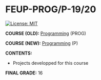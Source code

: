 # FEUP-PROG/P-19/20
[![License: MIT](https://img.shields.io/badge/License-MIT-yellow.svg)](https://opensource.org/licenses/MIT)


**COURSE (OLD):** [Programming](https://sigarra.up.pt/feup/en/ucurr_geral.ficha_uc_view?pv_ocorrencia_id=459468) (PROG)

**COURSE (NEW):** [Programming](https://sigarra.up.pt/feup/pt/ucurr_geral.ficha_uc_view?pv_ocorrencia_id=484422) (P)

**CONTENTS:** 
- Projects developped for this course

**FINAL GRADE:** 16
